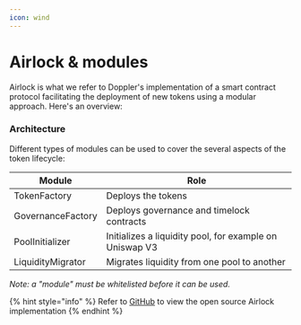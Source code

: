 ```yaml
---
icon: wind
---
```


# Airlock & modules

Airlock is what we refer to Doppler's implementation of a smart contract protocol facilitating the deployment of new tokens using a modular approach. Here's an overview:&#x20;

### Architecture

Different types of modules can be used to cover the several aspects of the token lifecycle:

| Module            | Role                                                    |
| ----------------- | ------------------------------------------------------- |
| TokenFactory      | Deploys the tokens                                      |
| GovernanceFactory | Deploys governance and timelock contracts               |
| PoolInitializer   | Initializes a liquidity pool, for example on Uniswap V3 |
| LiquidityMigrator | Migrates liquidity from one pool to another             |

_Note: a "module" must be whitelisted before it can be used._

{% hint style="info" %}
Refer to [GitHub](https://github.com/whetstoneresearch/doppler/blob/main/src/Airlock.sol) to view the open source Airlock implementation&#x20;
{% endhint %}

